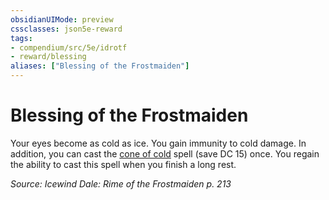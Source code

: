 ```yaml
---
obsidianUIMode: preview
cssclasses: json5e-reward
tags:
- compendium/src/5e/idrotf
- reward/blessing
aliases: ["Blessing of the Frostmaiden"]
---
```

# Blessing of the Frostmaiden

Your eyes become as cold as ice. You gain immunity to cold damage. In addition, you can cast the [cone of cold](/Systems/5e/spells/cone-of-cold.md) spell (save DC 15) once. You regain the ability to cast this spell when you finish a long rest.

*Source: Icewind Dale: Rime of the Frostmaiden p. 213*